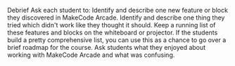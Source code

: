 Debrief
Ask each student to:
Identify and describe one new feature or block they discovered in MakeCode Arcade.
Identify and describe one thing they tried which didn't work like they thought it should.
Keep a running list of these features and blocks on the whiteboard or projector.
If the students build a pretty comprehensive list, you can use this as a chance to go over a brief roadmap for the course.
Ask students what they enjoyed about working with MakeCode Arcade and what was confusing.
